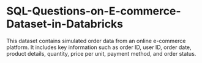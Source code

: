 # SQL-Questions-on-E-commerce-Dataset-in-Databricks
This dataset contains simulated order data from an online e-commerce platform. It includes key information such as order ID, user ID, order date, product details, quantity, price per unit, payment method, and order status. 

